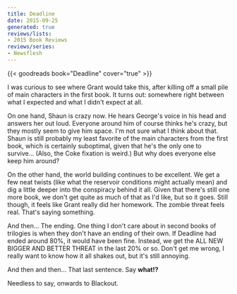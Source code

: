 ```yaml
---
title: Deadline
date: 2015-09-25
generated: true
reviews/lists:
- 2015 Book Reviews
reviews/series:
- Newsflesh
---
```

{{< goodreads book="Deadline" cover="true" >}}

I was curious to see where Grant would take this, after killing off a small pile of main characters in the first book. It turns out: somewhere right between what I expected and what I didn't expect at all.  

On one hand, Shaun is crazy now. He hears George's voice in his head and answers her out loud. Everyone around him of course thinks he's crazy, but they mostly seem to give him space. I'm not sure what I think about that. Shaun is still probably my least favorite of the main characters from the first book, which is certainly suboptimal, given that he's the only one to survive... (Also, the Coke fixation is weird.) But why does everyone else keep him around?  

<!--more-->

On the other hand, the world building continues to be excellent. We get a few neat twists (like what the reservoir conditions might actually mean) and dig a little deeper into the conspiracy behind it all. Given that there's still one more book, we don't get quite as much of that as I'd like, but so it goes. Still though, it feels like Grant really did her homework. The zombie threat feels real. That's saying something.  

And then... The ending. One thing I don't care about in second books of trilogies is when they don't have an ending of their own. If Deadline had ended around 80%, it would have been fine. Instead, we get the ALL NEW BIGGER AND BETTER THREAT in the last 20% or so. Don't get me wrong, I really want to know how it all shakes out, but it's still annoying.  

And then and then... That last sentence. Say **what!?**  

Needless to say, onwards to Blackout.


